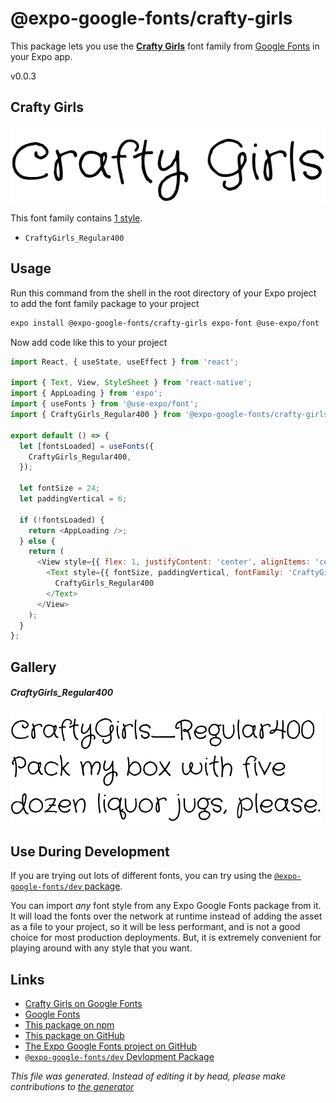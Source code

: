# @expo-google-fonts/crafty-girls

This package lets you use the [**Crafty Girls**](https://fonts.google.com/specimen/Crafty+Girls) font family from [Google Fonts](https://fonts.google.com/) in your Expo app.

v0.0.3

## Crafty Girls

![Crafty Girls](./font-family.png)

This font family contains [1 style](#gallery).

- `CraftyGirls_Regular400`

## Usage

Run this command from the shell in the root directory of your Expo project to add the font family package to your project
```sh
expo install @expo-google-fonts/crafty-girls expo-font @use-expo/font
```

Now add code like this to your project
```js
import React, { useState, useEffect } from 'react';

import { Text, View, StyleSheet } from 'react-native';
import { AppLoading } from 'expo';
import { useFonts } from '@use-expo/font';
import { CraftyGirls_Regular400 } from '@expo-google-fonts/crafty-girls';

export default () => {
  let [fontsLoaded] = useFonts({
    CraftyGirls_Regular400,
  });

  let fontSize = 24;
  let paddingVertical = 6;

  if (!fontsLoaded) {
    return <AppLoading />;
  } else {
    return (
      <View style={{ flex: 1, justifyContent: 'center', alignItems: 'center' }}>
        <Text style={{ fontSize, paddingVertical, fontFamily: 'CraftyGirls_Regular400' }}>
          CraftyGirls_Regular400
        </Text>
      </View>
    );
  }
};

```

## Gallery

##### CraftyGirls_Regular400
![CraftyGirls_Regular400](./dc184885668047ca66db5a530c0462f1b1ef2f2d6867b7f938c59dbc9d282de2.ttf.png)


## Use During Development

If you are trying out lots of different fonts, you can try using the [`@expo-google-fonts/dev` package](https://www.npmjs.com/package/@expo-google-fonts/dev).

You can import *any* font style from any Expo Google Fonts package from it. It will load the fonts
over the network at runtime instead of adding the asset as a file to your project, so it will be 
less performant, and is not a good choice for most production deployments. But, it is extremely convenient
for playing around with any style that you want.

## Links

- [Crafty Girls on Google Fonts](https://fonts.google.com/specimen/Crafty+Girls)
- [Google Fonts](https://fonts.google.com/)
- [This package on npm](https://www.npmjs.com/package/@expo-google-fonts/crafty-girls)
- [This package on GitHub](https://github.com/expo/google-fonts/tree/master/font-packages/crafty-girls)
- [The Expo Google Fonts project on GitHub](https://github.com/expo/google-fonts)
- [`@expo-google-fonts/dev` Devlopment Package](https://github.com/expo/google-fonts/tree/master/font-packages/dev)


*This file was generated. Instead of editing it by head, please make contributions to [the generator](https://github.com/expo/google-fonts/tree/master/packages/generator)*
